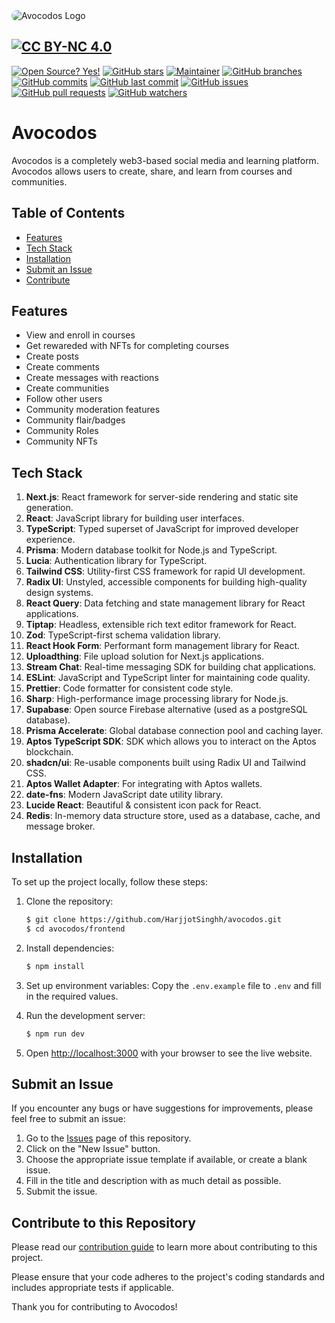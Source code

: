 <img src="https://avocodos.com/auth.webp" alt="Avocodos Logo" style="border-radius:16px;">

[![CC BY-NC 4.0][cc-by-nc-shield]][cc-by-nc]
---
[![Open Source? Yes!](https://badgen.net/badge/Open%20Source%20%3F/Yes%21/green?icon=github)](https://github.com/Naereen/badges/)
[![GitHub stars](https://badgen.net/github/stars/Avocodos/avocodos?color=green)](https://GitHub.com/avocodos/avocodos/stargazers/)
[![Maintainer](https://badgen.net/badge/maintainer/Harjot%20Singh%20Rana/green)](https://harjot.pro)
[![GitHub branches](https://badgen.net/github/branches/avocodos/avocodos?color=green)](https://github.com/avocodos/avocodos)
[![GitHub commits](https://badgen.net/github/commits/avocodos/avocodos?color=green)](https://github.com/avocodos/avocodos/commits/main)
[![GitHub last commit](https://badgen.net/github/last-commit/avocodos/avocodos?color=green)](https://github.com/avocodos/avocodos/commits/main)
[![GitHub issues](https://badgen.net/github/issues/avocodos/avocodos?color=green)](https://github.com/avocodos/avocodos/issues)
[![GitHub pull requests](https://badgen.net/github/prs/avocodos/avocodos?color=green)](https://github.com/avocodos/avocodos/pulls)
[![GitHub watchers](https://badgen.net/github/watchers/avocodos/avocodos?color=green)](https://GitHub.com/avocodos/avocodos/watchers/)

[cc-by-nc]: LICENSE
[cc-by-nc-image]: https://licensebuttons.net/l/by-nc/4.0/88x31.png
[cc-by-nc-shield]: https://img.shields.io/badge/License-CC%20BY--NC%204.0-lightgrey.svg

# Avocodos
Avocodos is a completely web3-based social media and learning platform. Avocodos allows users to create, share, and learn from courses and communities.

## Table of Contents
- [Features](#features)
- [Tech Stack](#tech-stack)
- [Installation](#installation)
- [Submit an Issue](#submit-an-issue)
- [Contribute](#contribute)

## Features
- View and enroll in courses
- Get rewareded with NFTs for completing courses
- Create posts
- Create comments
- Create messages with reactions
- Create communities
- Follow other users
- Community moderation features
- Community flair/badges
- Community Roles
- Community NFTs

## Tech Stack
1. <strong>Next.js</strong>: React framework for server-side rendering and static site generation.
2. <strong>React</strong>: JavaScript library for building user interfaces.
3. <strong>TypeScript</strong>: Typed superset of JavaScript for improved developer experience.
4. <strong>Prisma</strong>: Modern database toolkit for Node.js and TypeScript.
5. <strong>Lucia</strong>: Authentication library for TypeScript.
6. <strong>Tailwind CSS</strong>: Utility-first CSS framework for rapid UI development.
7. <strong>Radix UI</strong>: Unstyled, accessible components for building high-quality design systems.
8. <strong>React Query</strong>: Data fetching and state management library for React applications.
9. <strong>Tiptap</strong>: Headless, extensible rich text editor framework for React.
10. <strong>Zod</strong>: TypeScript-first schema validation library.
11. <strong>React Hook Form</strong>: Performant form management library for React.
12. <strong>Uploadthing</strong>: File upload solution for Next.js applications.
13. <strong>Stream Chat</strong>: Real-time messaging SDK for building chat applications.
14. <strong>ESLint</strong>: JavaScript and TypeScript linter for maintaining code quality.
15. <strong>Prettier</strong>: Code formatter for consistent code style.
16. <strong>Sharp</strong>: High-performance image processing library for Node.js.
17. <strong>Supabase</strong>: Open source Firebase alternative (used as a postgreSQL database).
18. <strong>Prisma Accelerate</strong>: Global database connection pool and caching layer.
19. <strong>Aptos TypeScript SDK</strong>: SDK which allows you to interact on the Aptos blockchain.
20. <strong>shadcn/ui</strong>: Re-usable components built using Radix UI and Tailwind CSS.
21. <strong>Aptos Wallet Adapter</strong>: For integrating with Aptos wallets.
22. <strong>date-fns</strong>: Modern JavaScript date utility library.
23. <strong>Lucide React</strong>: Beautiful & consistent icon pack for React.
24. <strong>Redis</strong>: In-memory data structure store, used as a database, cache, and message broker.

## Installation
To set up the project locally, follow these steps:

1. Clone the repository:
   ```bash
   $ git clone https://github.com/HarjjotSinghh/avocodos.git
   $ cd avocodos/frontend
   ```

2. Install dependencies:
   ```bash
   $ npm install
   ```

3. Set up environment variables:
   Copy the `.env.example` file to `.env` and fill in the required values.

4. Run the development server:
   ```bash
   $ npm run dev
   ```

5. Open [http://localhost:3000](http://localhost:3000) with your browser to see the live website.

## Submit an Issue
If you encounter any bugs or have suggestions for improvements, please feel free to submit an issue:

1. Go to the [Issues](https://github.com/HarjjotSinghh/avocodos/issues) page of this repository.
2. Click on the "New Issue" button.
3. Choose the appropriate issue template if available, or create a blank issue.
4. Fill in the title and description with as much detail as possible.
5. Submit the issue.

## Contribute to this Repository

Please read our [contribution guide](https://github.com/avocodos/avocodos/blob/master/CONTRIBUTING.md) to learn more about contributing to this project.

Please ensure that your code adheres to the project's coding standards and includes appropriate tests if applicable.

Thank you for contributing to Avocodos!
